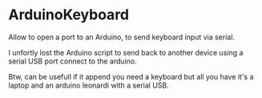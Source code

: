 # ArduinoKeyboard

Allow to open a port to an Arduino, to send keyboard input via serial.

I unfortly lost the Arduino script to send back to another device using a serial USB port connect to the arduino.

Btw, can be usefull if it append you need a keyboard but all you have it's a laptop and an arduino leonardi with a serial USB.
